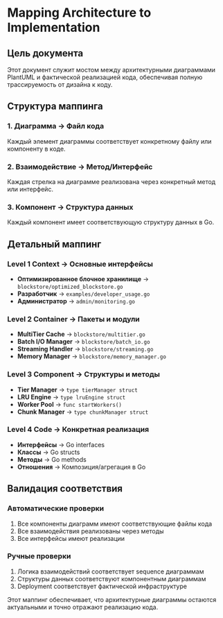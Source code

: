 # Mapping Architecture to Implementation

## Цель документа
Этот документ служит мостом между архитектурными диаграммами PlantUML и фактической реализацией кода, обеспечивая полную трассируемость от дизайна к коду.

## Структура маппинга

### 1. Диаграмма → Файл кода
Каждый элемент диаграммы соответствует конкретному файлу или компоненту в коде.

### 2. Взаимодействие → Метод/Интерфейс  
Каждая стрелка на диаграмме реализована через конкретный метод или интерфейс.

### 3. Компонент → Структура данных
Каждый компонент имеет соответствующую структуру данных в Go.

## Детальный маппинг

### Level 1 Context → Основные интерфейсы
- **Оптимизированное блочное хранилище** → `blockstore/optimized_blockstore.go`
- **Разработчик** → `examples/developer_usage.go`
- **Администратор** → `admin/monitoring.go`

### Level 2 Container → Пакеты и модули
- **MultiTier Cache** → `blockstore/multitier.go`
- **Batch I/O Manager** → `blockstore/batch_io.go`  
- **Streaming Handler** → `blockstore/streaming.go`
- **Memory Manager** → `blockstore/memory_manager.go`

### Level 3 Component → Структуры и методы
- **Tier Manager** → `type tierManager struct`
- **LRU Engine** → `type lruEngine struct`
- **Worker Pool** → `func startWorkers()`
- **Chunk Manager** → `type chunkManager struct`

### Level 4 Code → Конкретная реализация
- **Интерфейсы** → Go interfaces
- **Классы** → Go structs
- **Методы** → Go methods
- **Отношения** → Композиция/агрегация в Go

## Валидация соответствия

### Автоматические проверки
1. Все компоненты диаграмм имеют соответствующие файлы кода
2. Все взаимодействия реализованы через методы
3. Все интерфейсы имеют реализации

### Ручные проверки  
1. Логика взаимодействий соответствует sequence диаграммам
2. Структуры данных соответствуют компонентным диаграммам
3. Deployment соответствует фактической инфраструктуре

Этот маппинг обеспечивает, что архитектурные диаграммы остаются актуальными и точно отражают реализацию кода.